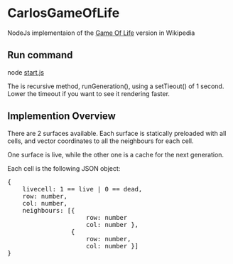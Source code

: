 # CarlosGameOfLife

NodeJs implementaion of the [Game Of Life](https://en.wikipedia.org/wiki/Conway%27s_Game_of_Life) version in Wikipedia


## Run command
node [start.js](https://github.com/ctarmor/CarlosGameOfLife/blob/master/start.js)

The is recursive method, runGeneration(), using a setTieout() of 1 second.  Lower the timeout if you want to see it rendering faster. 


## Implemention Overview

There are 2 surfaces available. Each surface is statically
preloaded with all cells, and vector coordinates to all the neighbours
for each cell.

One surface is live, while the other one is a cache for the next generation. 

Each cell is the following JSON object:
<pre>
{
    livecell: 1 == live | 0 == dead,
    row: number, 
    col: number,
    neighbours: [{
                     row: number
                     col: number },
                 {
                     row: number,
                     col: number }]
}
</pre>




